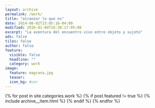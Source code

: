 ```yaml
---
layout: archive
permalink: /work/
title: "alcanzar lo que es"
date: 2014-06-02T15:05:16-04:00
modified: 2016-01-04T16:38:17-05:00
excerpt: "La aventura del encuentro vivo entre objeto y sujeto"
ads: false
tiles: false
author: false
feature:
  visible: false
  headline: ""
  category: work
image:
  feature: magrana.jpg
  teaser:
  icon_bg: #cor
---
```


{% for post in site.categories.work %}
  {% if post.featured != true %}
  {% include archive__item.html %}
  {% endif %}
{% endfor %}
